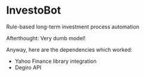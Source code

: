 # InvestoBot
Rule-based long-term investment process automation

Afterthought: Very dumb model!

Anyway, here are the dependencies which worked:
- Yahoo Finance library integration
- Degiro API
